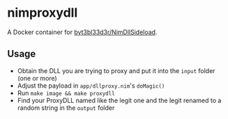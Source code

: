 # nimproxydll
A Docker container for [byt3bl33d3r/NimDllSideload](https://github.com/byt3bl33d3r/NimDllSideload).

## Usage
+ Obtain the DLL you are trying to proxy and put it into the `input` folder (one or more)
+ Adjust the payload in `app/dllproxy.nim`'s `doMagic()`
+ Run `make image && make proxydll`
+ Find your ProxyDLL named like the legit one and the legit renamed to a random string in the `output` folder